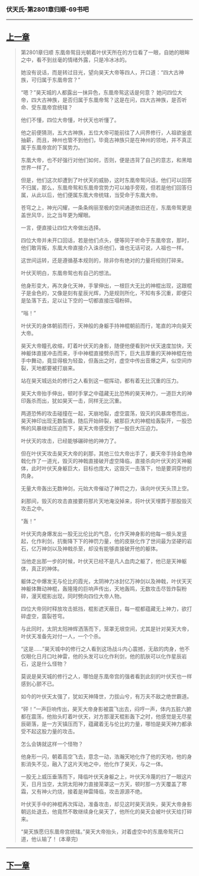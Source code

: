 ### 伏天氏-第2801章归顺-69书吧

--------
[上一章](./f2d615afc01805623fe7840abc54a9c1.md)
--------


>
>
>
>第2801章归顺
>东凰帝鸳目光朝着叶伏天所在的方位看了一眼，自她的眼眸之中，看不到丝毫的情绪外露，只是冷冰冰的。
>
>她没有说话，而是转过目光，望向昊天大帝等四人，开口道：“四大古神族，可归属于东凰帝宫？”
>
>“嗯？”昊天城的人都露出一抹异色，东凰帝鸳这话是何意？
>她问四位大帝，四大古神族，是否归属于东凰帝鸳？这是在问，四大古神族，是否听命、受东凰帝宫统辖？
>
>他们不懂，四位大帝懂，叶伏天也听懂了。
>
>他之前便猜测，五大古神族，五位大帝可能前往了人间界修行，人祖欲釜底抽薪，而且，神州也管不到他们，毕竟古神族只是在神州的领地，并不真正属于东凰帝宫的下属势力。
>
>东凰大帝，也不好强行对他们如何，否则，便是违背了自己的意志，和黑暗世界一样了。
>
>但是，他们这次却遭到了叶伏天的威胁，这时东凰帝鸳问话，他们可以回答不归属，那么，东凰帝鸳和东凰帝宫势力可以袖手旁观，但若是他们回答归属，从此以后，他们便属东凰大帝统辖，当受命于东凰大帝。
>
>苍穹之上，神光闪耀，一条条绚丽至极的空间通道依旧还在，东凰帝鸳更是盖世风华，比之当年更为耀眼。
>
>一言，便直接让四位大帝做出选择。
>
>四位大帝并未开口回话，若是他们点头，便等同于听命于东凰帝宫，那时，他们敢背叛，东凰大帝直接介入诛杀他们，谁也无话可说，人祖也一样。
>
>这世间运转，还是遵循基本规则的，除非你有绝对的力量将规则打碎来。
>
>叶伏天明白，东凰帝鸳也有自己的想法。
>
>他身形变大，再次身化天神，手掌伸出，一根巨大无比的神棍出现，这跟棍子是金色的，又像是刻有星辰光辉，乃是规则所化，不知有多沉重，即便只是坠落下去，足以让下空的一切都直接压塌粉碎。
>
>“嗡！”
>
>叶伏天的身体朝前而行，天神般的身躯手持神棍朝前而行，笔直的冲向昊天大帝。
>
>昊天大帝瞳孔收缩，盯着叶伏天的身影，随便他便看到叶伏天速度加快，天神躯体直接冲击而来，手中神棍直接劈杀而下，巨大且厚重的天神神棍在他手中舞动，竟显得极为轻盈，但轰出之时，虚空中传出音爆之声，似空间炸裂，天地都要被打崩来。
>
>站在昊天城远处的修行之人看到这一棍挥动，都有着无比沉重的压力。
>
>昊天大帝抬手伸出，顿时手掌之中蕴藏无比恐怖的昊天神力，一道巨大的神印轰杀而出，犹如昊天一击，同样无比沉重。
>
>两道恐怖的攻击碰撞在一起，天崩地裂，虚空震荡，毁灭的风暴席卷而出，昊天神印出现无数裂痕，随后开始碎裂，被那巨大的神棍给轰裂开，一股恐怖的风暴继续压迫而下，昊天大帝感受到了一股巨大压迫力。
>
>叶伏天的攻击，已经能够碾碎他的神力了。
>
>但在叶伏天攻击昊天大帝的刹那，其他三位大帝出手了，姜天帝手持金色神戟化作了一道光，毁灭的神戟直接破开虚空降临，直接杀向叶伏天的天神躯体，此时叶伏天身躯巨大，目标也庞大，这毁灭一击落下，怕是要洞穿他的肉身。
>
>无量大帝轰出无数神剑，元始大帝催动了神罚之力，诛向叶伏天头顶上空。
>
>刹那间，毁灭的攻击直接要将那片天地淹没掉来，将叶伏天埋葬于那股毁灭攻击之中。
>
>“轰！”
>
>叶伏天肉身爆发出一股无比伦比的气息，化作天神身影的他每一根头发竖起，化作利剑，抗衡降下下的神罚力量，他的皮肤化作了世间最为坚硬的岩石，亿万神剑以及神戟杀至，却没有能够直接破开他的躯体。
>
>当他走出那一步的时候，叶伏天已经不是凡人血肉之躯了，他已是天神躯体，真正的神体。
>
>躯体之中爆发无与伦比的霞光，太阴神力冰封亿万神剑以及神戟，叶伏天天神躯体舞动神棍，轰隆隆的巨响声传出，天地轰鸣，无数攻击尽皆炸裂粉碎，漫天棍影出现，同时劈向四位大帝人物。
>
>四位大帝同时释放攻击抵挡，棍影遮天蔽日，每一棍都蕴藏无上神力，欲打碎虚空，震裂苍穹。
>
>与此同时，太阴太阳神辉洒落而下，笼罩无垠空间，尤其是针对昊天大帝，叶伏天准备先对付一人，一个个杀。
>
>“这是……”昊天城中的修行之人看到这场战斗内心震撼，无敌的肉身，他不仅眼化日月口吐神雷，他的头发可以化作利剑，他的肌肤可以化作星辰岩石，这是什么怪物？
>
>莫说是昊天城的修行之人，哪怕是东凰帝宫的强者看到此刻的叶伏天也一样感到心颤不已。
>
>如今的叶伏天太强了，犹如天神降世，力拔山兮，有万夫不敌之绝世霸道。
>
>“砰！”一声巨响传出，昊天大帝身影被震飞出去，闷哼一声，体内五脏六腑都在震荡，他抬头盯着叶伏天，对方那漫天棍影轰下之时，他感觉是无尽星辰砸落，是一方天镇压而下，蕴藏着无与伦比的力量，哪怕是昊天神力都承受不起这股力量的攻击。
>
>怎么会铸就这样一个怪物？
>
>他身形一闪，朝着高空飞去，意念一动，浩瀚天地化作了他的天地，他的身影消失不见，融入了这片天地之中，他化作了昊天，与之一体。
>
>一股无上威压垂落而下，降临叶伏天身躯之上，叶伏天冷蔑的扫了一眼这片天，日月当空，太阴太阳神力直接笼罩这一方天，顿时那一方天覆盖了寒霜，又有神火灼烧，接着是神雷降临，攻击源源不绝。
>
>叶伏天手中的神棍再次挥动，准备攻击，却见这时昊天消失，昊天大帝身影朝远处退去，他竟然不敢继续身化昊天了，他所化的昊天会被叶伏天给打碎来。
>
>“昊天族愿归东凰帝宫统辖。”昊天大帝抬头，对着虚空中的东凰帝鸳开口道，他认输了！
>(本章完)
>
>

--------
[下一章](./0b2a3b70c62c9bbff298a811aa52d736.md)
--------
